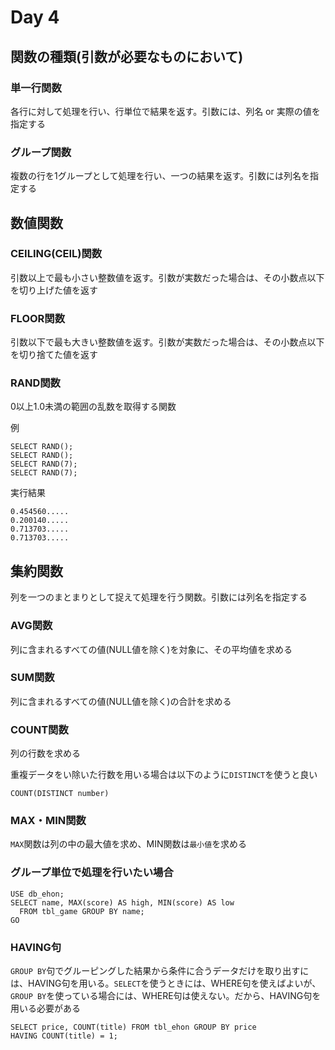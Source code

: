 # Day 4
## 関数の種類(引数が必要なものにおいて)
### 単一行関数
各行に対して処理を行い、行単位で結果を返す。引数には、列名 or 実際の値を指定する

### グループ関数
複数の行を1グループとして処理を行い、一つの結果を返す。引数には列名を指定する


## 数値関数
### CEILING(CEIL)関数
引数以上で最も小さい整数値を返す。引数が実数だった場合は、その小数点以下を切り上げた値を返す

### FLOOR関数
引数以下で最も大きい整数値を返す。引数が実数だった場合は、その小数点以下を切り捨てた値を返す

### RAND関数
0以上1.0未満の範囲の乱数を取得する関数

例
```
SELECT RAND();
SELECT RAND();
SELECT RAND(7);
SELECT RAND(7);
```

実行結果
```
0.454560.....
0.200140.....
0.713703.....
0.713703.....
```

## 集約関数
列を一つのまとまりとして捉えて処理を行う関数。引数には列名を指定する

### AVG関数
列に含まれるすべての値(NULL値を除く)を対象に、その平均値を求める

### SUM関数
列に含まれるすべての値(NULL値を除く)の合計を求める

### COUNT関数
列の行数を求める

重複データをい除いた行数を用いる場合は以下のように`DISTINCT`を使うと良い

```
COUNT(DISTINCT number)
```

### MAX・MIN関数
`MAX`関数は列の中の最大値を求め、MIN関数は`最小値`を求める

### グループ単位で処理を行いたい場合

```
USE db_ehon;
SELECT name, MAX(score) AS high, MIN(score) AS low
  FROM tbl_game GROUP BY name;
GO
```

### HAVING句
`GROUP BY`句でグルーピングした結果から条件に合うデータだけを取り出すには、HAVING句を用いる。`SELECT`を使うときには、WHERE句を使えばよいが、`GROUP BY`を使っている場合には、WHERE句は使えない。だから、HAVING句を用いる必要がある

```
SELECT price, COUNT(title) FROM tbl_ehon GROUP BY price
HAVING COUNT(title) = 1;
```
